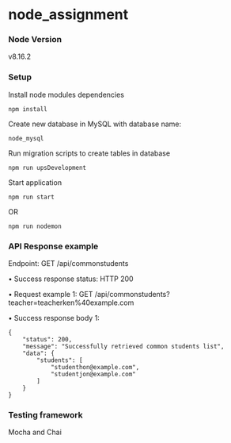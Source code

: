 # node_assignment

### Node Version
v8.16.2

### Setup

Install node modules dependencies
```
npm install
```
Create new database in MySQL with database name:

```
node_mysql
```

Run migration scripts to create tables in database
```
npm run upsDevelopment
```

Start application
```
npm run start
```
OR
```
npm run nodemon
```

### API Response example

Endpoint: GET /api/commonstudents

• Success response status: HTTP 200

• Request example 1: GET /api/commonstudents?teacher=teacherken%40example.com

• Success response body 1:
```
{
    "status": 200,
    "message": "Successfully retrieved common students list",
    "data": {
        "students": [
            "studenthon@example.com",
            "studentjon@example.com"
        ]
    }
}
```

### Testing framework

Mocha and Chai


